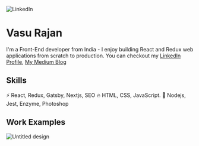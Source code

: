 ![LinkedIn](https://user-images.githubusercontent.com/63305945/101705548-26d24600-3aad-11eb-96ba-a53161c82915.png)

# Vasu Rajan
I'm a Front-End developer from India - I enjoy building React and Redux web applications from scratch to production.
You can checkout my [LinkedIn Profile](https://www.linkedin.com/in/vasu-rajan-295b5a12b), [My Medium Blog](https://vasurajan.medium.com) 

## Skills
⚡ React, Redux, Gatsby, Nextjs, SEO 
🔥 HTML, CSS, JavaScript.
🔰 Nodejs, Jest, Enzyme, Photoshop

## Work Examples
![Untitled design](https://github.com/vasurajan/vasurajan/blob/master/ezgif.com-gif-maker.gif?raw=true)

